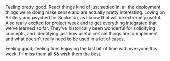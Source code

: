 Feeling pretty good. React things kind of just settled in, all the deployment things we're doing make sense and are actually pretty interesting. Loving on Artillery and psyched for Socket.io, as I know that will be extremely useful. Also really excited for project week and to get everything integrated that we've learned so far. They've historically been wonderful for solidifying concepts, and identifying just how useful certain things are to implement and what doesn't really need to be used in a lot of cases.

Feeling good, feeling fine! Enjoying the last bit of time with everyone this week. I'll miss them all && wish them the best.